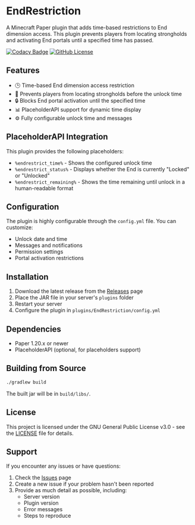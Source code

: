 # EndRestriction

A Minecraft Paper plugin that adds time-based restrictions to End dimension access. This plugin prevents players from locating strongholds and activating End portals until a specified time has passed.

[![Codacy Badge](https://api.codacy.com/project/badge/Grade/dcb799ff07534090ae8c48021ece6b35)](https://app.codacy.com/gh/BadgersMC/EndRestriction?utm_source=github.com&utm_medium=referral&utm_content=BadgersMC/EndRestriction&utm_campaign=Badge_Grade)
[![GitHub License](https://img.shields.io/github/license/BadgersMC/EndRestriction?style=flat-square)](https://github.com/BadgersMC/EndRestriction/blob/main/LICENSE)

## Features

- 🕒 Time-based End dimension access restriction
- 🚫 Prevents players from locating strongholds before the unlock time
- 🔒 Blocks End portal activation until the specified time
- 📊 PlaceholderAPI support for dynamic time display
- ⚙️ Fully configurable unlock time and messages

## PlaceholderAPI Integration

This plugin provides the following placeholders:

- `%endrestrict_time%` - Shows the configured unlock time
- `%endrestrict_status%` - Displays whether the End is currently "Locked" or "Unlocked"
- `%endrestrict_remaining%` - Shows the time remaining until unlock in a human-readable format

## Configuration

The plugin is highly configurable through the `config.yml` file. You can customize:

- Unlock date and time
- Messages and notifications
- Permission settings
- Portal activation restrictions

## Installation

1. Download the latest release from the [Releases](https://github.com/BadgersMC/EndRestriction/releases) page
2. Place the JAR file in your server's `plugins` folder
3. Restart your server
4. Configure the plugin in `plugins/EndRestriction/config.yml`

## Dependencies

- Paper 1.20.x or newer
- PlaceholderAPI (optional, for placeholders support)

## Building from Source

```bash
./gradlew build
```

The built jar will be in `build/libs/`.

## License

This project is licensed under the GNU General Public License v3.0 - see the [LICENSE](LICENSE) file for details.

## Support

If you encounter any issues or have questions:

1. Check the [Issues](https://github.com/BadgersMC/EndRestriction/issues) page
2. Create a new issue if your problem hasn't been reported
3. Provide as much detail as possible, including:
   - Server version
   - Plugin version
   - Error messages
   - Steps to reproduce
